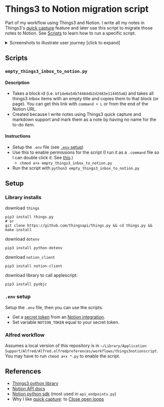 # Things3 to Notion migration script

Part of my workflow using Things3 and Notion. I write all my notes in Things3's [quick capture](https://culturedcode.com/things/support/articles/2249437/) feature and later use this script to migrate those notes to Notion. See [Scripts](#scripts) to learn how to run a specific script.

<details><summary>Screenshots to illustrate user journey [click to expand]</summary>

<div align="center">
<img width="1840" alt="image" src="https://user-images.githubusercontent.com/53503018/194209594-50fc1ac6-993c-4f3f-94cd-2204f794c07c.png">
<p>Original inbox where I mark notes that I want to migrate to Notion by not titling them.</p>
</div>

<div align="center">
<img width="1840" alt="image" src="https://user-images.githubusercontent.com/53503018/194209675-8ae09dc6-21ee-4500-9cde-35365c9aefe4.png">
  <p>Create new Notion page and copy link with <code>command + L</code></p>
</div>

<div align="center">
<img width="690" alt="image" src="https://user-images.githubusercontent.com/53503018/194209712-57165b79-262e-4c66-907f-21a771fb3f90.png">
  <p>Strip the ID from the link using Things3's <a href="https://culturedcode.com/things/support/articles/2249437/">quick capture</a> as a place to edit text. This is also how I wrote all the notes.</p>
</div>

<div align="center">
<img width="1840" alt="image" src="https://user-images.githubusercontent.com/53503018/194209916-b5c20ba8-a708-4ced-95fd-43e145a4edab.png">
<p>Run script.</p>
</div>

<div align="center">
<img width="1840" alt="image" src="https://user-images.githubusercontent.com/53503018/194210014-95f91c71-4b05-483d-84fd-7c39077ca6f6.png">
<p>Result in Notion.</p>
</div>

<div align="center">
<img width="1840" alt="image" src="https://user-images.githubusercontent.com/53503018/194210114-0e3b1e03-e05f-4f86-81f9-601a46e929f9.png">
<p>Manually delete empty items.</p>
</div>

</details>

## Scripts

### `empty_things3_inbox_to_notion.py`

#### Description
  - Takes a block id (i.e. `bf14e6e54b74464db2d2483e114455a6`) and takes all things3 inbox items with an empty title and copies them to that block (or page). You can get this link with `command + L` or from the end of the Notion URL.
  - Created because I write notes using Things3 quick capture and markdown support and mark them as a note by having no name for the to-do item.

#### Instructions
  - Setup the `.env` file (see [`.env` setup](#env-setup))
  - Use this to enable permissions for the script (I run it as a `.command` file so I can double click it. See [this](https://superuser.com/questions/966946/how-to-run-python-script-in-a-terminal-window-by-double-clicking-it).)
    - `chmod a+x empty_things3_inbox_to_notion.py`
  - Run the script with `python3 empty_things3_inbox_to_notion.py`
## Setup

### Library installs

download `things`

```
pip3 install things.py
# or
git clone https://github.com/thingsapi/things.py && cd things.py && make install
```

download `dotenv`

```
pip3 install python-dotenv
```

download `notion_client`

```
pip3 install notion-client
```

download library to call applescript:

```
pip3 install pyobjc
```

### `.env` setup

Setup the `.env` file, then you can use the scripts.

- Get a [secret token](https://developers.notion.com/docs/authorization) from an [Notion integration](https://www.notion.so/help/create-integrations-with-the-notion-api).
- Set variable `NOTION_TOKEN` equal to your secret token.

### Alfred workflow

Assumes a local version of this repository is in `~/Library/Application Support/Alfred/Alfred.alfredpreferences/workflows/things3notionscript`. You may have to run `chmod a+x *.py` to enable the script.

## References

- [Things3 python library](https://github.com/thingsapi/things.py#documentation)
- [Notion API docs](https://developers.notion.com/docs/getting-started)
- [Notion python sdk](https://github.com/ramnes/notion-sdk-py) (most used in `api_endpoints.py`)
- Why I like [quick capture](https://culturedcode.com/things/support/articles/2249437/): to [Close open loops](https://notes.andymatuschak.org/z8d4eJNaKrVDGTFpqRnQUPRkexB7K6XbcffAV)
